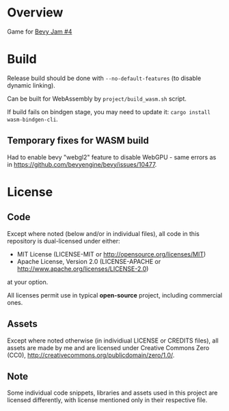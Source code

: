 # Overview

Game for [Bevy Jam #4](https://itch.io/jam/bevy-jam-4)

# Build

Release build should be done with `--no-default-features` (to disable dynamic linking).

Can be built for WebAssembly by `project/build_wasm.sh` script.

If build fails on bindgen stage, you may need to update it: `cargo install wasm-bindgen-cli`.

## Temporary fixes for WASM build

Had to enable bevy "webgl2" feature to disable WebGPU - same errors as in https://github.com/bevyengine/bevy/issues/10477.



# License

## Code

Except where noted (below and/or in individual files), all code in this repository is dual-licensed under either:

* MIT License (LICENSE-MIT or http://opensource.org/licenses/MIT)
* Apache License, Version 2.0 (LICENSE-APACHE or http://www.apache.org/licenses/LICENSE-2.0)

at your option.

All licenses permit use in typical **open-source** project, including commercial ones.

## Assets

Except where noted otherwise (in individiual LICENSE or CREDITS files), all assets are made by me and
are licensed under Creative Commons Zero (CC0), http://creativecommons.org/publicdomain/zero/1.0/.

## Note

Some individual code snippets, libraries and assets used in this project are licensed differently, with license mentioned only in their respective file.
